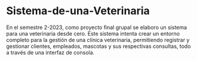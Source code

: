 # Sistema-de-una-Veterinaria
En el semestre 2-2023, como proyecto final grupal se elaboro un sistema para una veterinaria desde cero. 
Este sistema intenta crear un entorno completo para la gestión de una clínica veterinaria, permitiendo registrar y gestionar clientes, empleados, mascotas y sus respectivas consultas, todo a través de una interfaz de consola.
